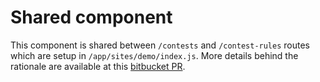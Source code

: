 # Shared component

This component is shared between `/contests` and `/contest-rules` routes which are setup in `/app/sites/demo/index.js`. More details behind the rationale are available at this [bitbucket PR](https://bitbucket.org/entercom/clay-radio/pull-requests/1552).
